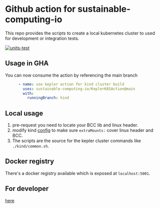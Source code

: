 # Github action for sustainable-computing-io

This repo provides the scripts to create a local kubernetes cluster to used for development or integration tests.

[![units-test](https://github.com/sustainable-computing-io/KeplerK8SAction/actions/workflows/test.yml/badge.svg)](https://github.com/sustainable-computing-io/KeplerK8SAction/actions/workflows/test.yml)

## Usage in GHA

You can now consume the action by referencing the main branch

```yaml
      - name: use kepler action for kind cluster build
        uses: sustainable-computing-io/KeplerK8SAction@main
        with:
          runningBranch: kind
```

## Local usage
1. pre-request
you need to locate your BCC lib and linux header.
2. modify kind [config](./kind/manifests/kind.yml) to make sure `extraMounts:` cover linux header and BCC.
3. The scripts are the source for the kepler cluster commands like `./kind/common.sh`.

## Docker registry
There's a docker registry available which is exposed at `localhost:5001`.

## For developer
[here](./developer.md)